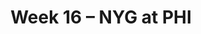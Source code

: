 ---
layout: game
title: Week 16 – NYG at PHI
season: 2001
game_id: 2001_16_NYG_PHI
away_team: NYG
home_team: PHI
---